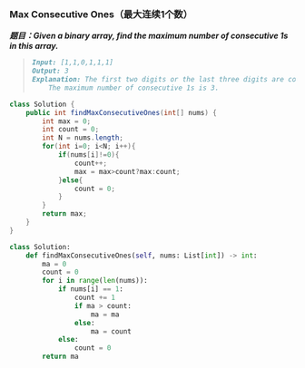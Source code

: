 ### Max Consecutive Ones（最大连续1个数）

***题目：Given a binary array, find the maximum number of consecutive 1s in this array.***

> ```markdown
> Input: [1,1,0,1,1,1]
> Output: 3
> Explanation: The first two digits or the last three digits are consecutive 1s.
>     The maximum number of consecutive 1s is 3.
> ```

```java
class Solution {
    public int findMaxConsecutiveOnes(int[] nums) {
        int max = 0;
        int count = 0;
        int N = nums.length;
        for(int i=0; i<N; i++){
            if(nums[i]!=0){
                count++;
                max = max>count?max:count;
            }else{
                count = 0;
            }
        }
        return max;
    }
}
```

```python
class Solution:
    def findMaxConsecutiveOnes(self, nums: List[int]) -> int:
        ma = 0
        count = 0
        for i in range(len(nums)):
            if nums[i] == 1:
                count += 1
                if ma > count:
                    ma = ma
                else:
                    ma = count
            else:
                count = 0
        return ma
```

